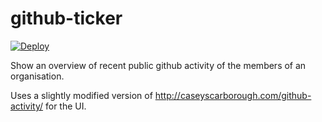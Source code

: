 github-ticker
=============

[![Deploy](https://www.herokucdn.com/deploy/button.svg)](https://heroku.com/deploy)

Show an overview of recent public github activity of the members of an 
organisation.

Uses a slightly modified version of http://caseyscarborough.com/github-activity/ 
for the UI.
